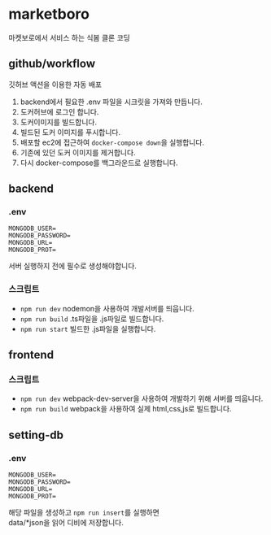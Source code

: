 # marketboro
마켓보로에서 서비스 하는 식봄 클론 코딩

## github/workflow

깃허브 액션을 이용한 자동 배포  
1. backend에서 필요한 .env 파일을 시크릿을 가져와 만듭니다.
2. 도커허브에 로그인 합니다.
3. 도커이미지를 빌드합니다.
4. 빌드된 도커 이미지를 푸시합니다.
5. 배포할 ec2에 접근하여 `docker-compose down`을 실행합니다.
6. 기존에 있던 도커 이미지를 제거합니다.
7. 다시 docker-compose를 백그라운드로 실행합니다.

## backend

### .env
```
MONGODB_USER=
MONGODB_PASSWORD=
MONGODB_URL=
MONGODB_PROT=
```
서버 실행하지 전에 필수로 생성해야합니다.

### 스크립트
- `npm run dev` nodemon을 사용하여 개발서버를 띄웁니다.
- `npm run build` .ts파일을 .js파일로 빌드합니다.
- `npm run start` 빌드한 .js파일을 실행합니다.

## frontend

### 스크립트
- `npm run dev` webpack-dev-server을 사용하여 개발하기 위해 서버를 띄웁니다.
- `npm run build` webpack을 사용하여 실제 html,css,js로 빌드합니다.

## setting-db

### .env
```
MONGODB_USER=
MONGODB_PASSWORD=
MONGODB_URL=
MONGODB_PROT=
```
해당 파일을 생성하고 `npm run insert`를 실행하면  
data/*json을 읽어 디비에 저장합니다.

